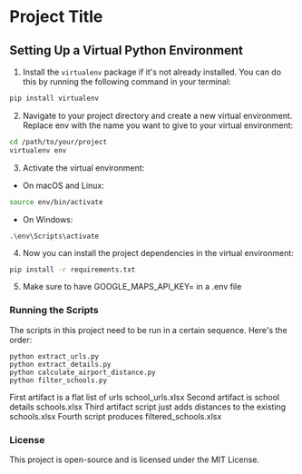 # Project Title

## Setting Up a Virtual Python Environment

1. Install the `virtualenv` package if it's not already installed. You can do this by running the following command in your terminal: 
 
```bash
pip install virtualenv
```
 
2. Navigate to your project directory and create a new virtual environment. Replace env with the name you want to give to your virtual environment: 
 
```bash
cd /path/to/your/project
virtualenv env
```
 
3. Activate the virtual environment: 
* On macOS and Linux: 
```bash
source env/bin/activate
```
* On Windows: 
```
.\env\Scripts\activate
```

4. Now you can install the project dependencies in the virtual environment: 
```bash
pip install -r requirements.txt
```

5. Make sure to have GOOGLE_MAPS_API_KEY= in a .env file
 
### Running the Scripts
The scripts in this project need to be run in a certain sequence. Here's the order: 

```
python extract_urls.py 
python extract_details.py
python calculate_airport_distance.py
python filter_schools.py
```

First artifact is a flat list of urls school_urls.xlsx
Second artifact is school details schools.xlsx
Third artifact script just adds distances to the existing schools.xlsx
Fourth script produces filtered_schools.xlsx

### License
This project is open-source and is licensed under the MIT License.